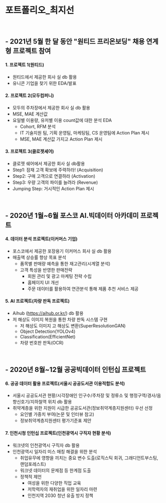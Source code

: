 # 포트폴리오_최지선

</br>

## - 2021년 5월 한 달 동안 "원티드 프리온보딩" 채용 연계형 프로젝트 참여

#### 1. 프로젝트 1(원티드)
   * 원티드에서 제공한 회사 실 db 활용
   * 유니콘 기업을 찾기 위한 EDA/발표
#### 2. 프로젝트 2(모두컴퍼니)
   * 모두의 주차장에서 제공한 회사 실 db 활용
   * MSE, MAE 계산값
   * 요일별 이용량, 유저별 이용 count값에 대한 분석 EDA
     * Cohort, RFM 분석
     * IT 기술지원 팀, 기획 운영팀, 마케팅팀, CS 운영팀에 Action Plan 제시
     * MSE, MAE 계산값 가지고 Action Plan 제시
#### 3. 프로젝트 3(클로젯셰어)
   * 클로젯 쉐어에서 제공한 회사 실 db활용
   * Step1: 잠재 고객 확보에 주력하라! (Acquisition)
   * Step2: 구매 고객으로 연결하라 (Activation)
   * Step3: 우량 고객의 파이를 늘려라 (Revenue)
   * Jumping Step: 거시적인 Action Plan 제시

</br>

## - 2020년 1월~6월 포스코 AI.빅데이터 아카데미 프로젝트

#### 4. 데이터 분석 프로젝트(이커머스 기업)
   * 포스코에서 제공한 포장용기 이커머스 회사 실 db 활용
   * 매출액 상승률 향상 목표 분석
     * 품목별 판매량 예측을 통한 재고관리(시계열 분석)
     * 고객 특성을 반영한 판매전략
       - 회원 관리 및 광고 마케팅 전략 수립
       - 홈페이지 UI 개선
       - 주문 데이터를 활용하여 연관분석 통해 제품 추천 서비스 제공
#### 5. AI 프로젝트(차량 판독 프로젝트)
   * Aihub (https://aihub.or.kr/) db 활용
   * 저 해상도 이미지 복원을 통한 차량 판독 시스템 구현
     * 저 해상도 이미지 고 해상도 변환(SuperResolutionGAN)
     * Object Detection(YOLOv4)
     * Classification(EfficientNet)
     * 차량 번호판 판독(OCR)

</br>

## - 2020년 8월~12월 공공빅데이터 인턴십 프로젝트

#### 6. 공공 데이터 활용 프로젝트(서울시 공공도서관 이용적합도 분석)
   * 서울시 공공도서관 현황/시각장애인 인구수/주차장 및 정류소 및 행정구역/경사/음향신호기/지하철역 위치 db 활용
   * 취약계층을 위한 지원이 시급한 공공도서관(정보취약계층지원센터) 우선 선정
     * 요인별 가중치 부여(논문 및 인터뷰 참고)
     * 정보취약계층지원센터 평가기준표 제안

#### 7. 인천시청 인턴십 프로젝트(인천광역시 구직자 현황 분석)
   * 워크넷의 인천광역시 구직자 db 활용
   * 인천광역시 일자리 미스 매칭 해결을 위한 분석
     * 취업유무에 영향을 끼치는 중요 변수 도출(로직스틱 회귀, 그래디언트부스팅, 랜덤포레스트)
     * 워크넷 데이터의 문제점 등 한계점 도출
     * 정책적 제언
       - 여성을 위한 다양한 직업 교육
       - 저학력자의 재취업을 위한 일자리 마련
       - 인천지역 2030 청년 유출 방지 정책
